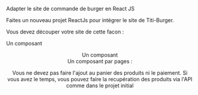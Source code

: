 Adapter le site de commande de burger en React JS

Faites un nouveau projet ReactJs pour intégrer le site de Titi-Burger.

Vous devez découper votre site de cette facon :

Un composant <Header />
Un composant <Footer />
Un composant par pages :
<Home />
<ClickAndCollect />
<NosBurgers />
<NosAccompagnements />
<NosBoissons />
<NosDesserts />
<Recapitulatif />
<Paiement />
<Final />

Vous ne devez pas faire l'ajout au panier des produits ni le paiement.
Si vous avez le temps, vous pouvez faire la recupération des produits via l'API comme dans le projet initial